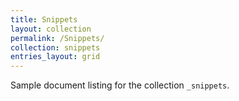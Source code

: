 ```yaml
---
title: Snippets
layout: collection
permalink: /Snippets/
collection: snippets
entries_layout: grid
---
```


Sample document listing for the collection `_snippets`.
